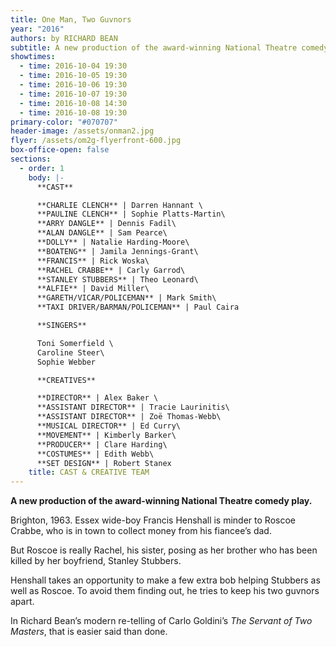 ```yaml
---
title: One Man, Two Guvnors
year: "2016"
authors: by RICHARD BEAN
subtitle: A new production of the award-winning National Theatre comedy play
showtimes:
  - time: 2016-10-04 19:30
  - time: 2016-10-05 19:30
  - time: 2016-10-06 19:30
  - time: 2016-10-07 19:30
  - time: 2016-10-08 14:30
  - time: 2016-10-08 19:30
primary-color: "#070707"
header-image: /assets/onman2.jpg
flyer: /assets/om2g-flyerfront-600.jpg
box-office-open: false
sections:
  - order: 1
    body: |-
      **CAST**

      **CHARLIE CLENCH** | Darren Hannant \
      **PAULINE CLENCH** | Sophie Platts-Martin\
      **ARRY DANGLE** | Dennis Fadil\
      **ALAN DANGLE** | Sam Pearce\
      **DOLLY** | Natalie Harding-Moore\
      **BOATENG** | Jamila Jennings-Grant\
      **FRANCIS** | Rick Woska\
      **RACHEL CRABBE** | Carly Garrod\
      **STANLEY STUBBERS** | Theo Leonard\
      **ALFIE** | David Miller\
      **GARETH/VICAR/POLICEMAN** | Mark Smith\
      **TAXI DRIVER/BARMAN/POLICEMAN** | Paul Caira

      **SINGERS**

      Toni Somerfield \
      Caroline Steer\
      Sophie Webber

      **CREATIVES**

      **DIRECTOR** | Alex Baker \
      **ASSISTANT DIRECTOR** | Tracie Laurinitis\
      **ASSISTANT DIRECTOR** | Zoë Thomas-Webb\
      **MUSICAL DIRECTOR** | Ed Curry\
      **MOVEMENT** | Kimberly Barker\
      **PRODUCER** | Clare Harding\
      **COSTUMES** | Edith Webb\
      **SET DESIGN** | Robert Stanex
    title: CAST & CREATIVE TEAM
---
```

**A new production of the award-winning National Theatre comedy play.**

Brighton, 1963. Essex wide-boy Francis Henshall is minder to Roscoe Crabbe, who is in town to collect money from his fiancee’s dad.

But Roscoe is really Rachel, his sister, posing as her brother who has been killed by her boyfriend, Stanley Stubbers.

Henshall takes an opportunity to make a few extra bob helping Stubbers as well as Roscoe. To avoid them finding out, he tries to keep his two guvnors apart.

In Richard Bean’s modern re-telling of Carlo Goldini’s *The Servant of Two Masters*, that is easier said than done.